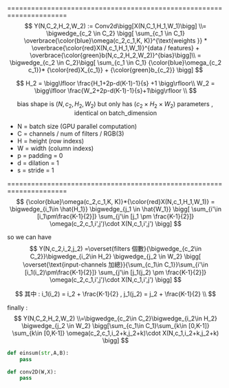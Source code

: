 =====================================================================
$$
Y(N,C_2,H_2,W_2) := Conv2d\bigg[X(N,C_1,H_1,W_1)\bigg] \\= \bigwedge_{c_2 \in C_2} \bigg[ \sum_{c_1 \in C_1} \overbrace{\color{blue}\omega(c_2,c_1,K, K)}^{\text{weights }} * \overbrace{\color{red}X(N,c_1,H_1,W_1)}^{data / features} + \overbrace{\color{green}b(N,c_2,H_2,W_2)}^{bias}\bigg]\\ = \bigwedge_{c_2 \in C_2}\bigg[ \sum_{c_1 \in C_1} {\color{blue}\omega_{c_2 c_1}}* {\color{red}X_{c_1}} + {\color{green}b_{c_2}} \bigg]
$$

$$
H_2 = \bigg\lfloor \frac{H_1+2p-d(K-1)-1}{s} +1 \bigg\rfloor\\
W_2 = \bigg\lfloor \frac{W_2+2p-d(K-1)-1}{s}+1\bigg\rfloor \\
$$

$$
\text{bias shape is } (N,c_2,H_2,W_2)  \text{ but only has } (c_2 \times H_2 \times W_2) \text{ parameters } , \text{ identical on batch_dimension}
$$



- N = batch size  (GPU parallel computation)
- C = channels / num of filters / RGB(3)
- H = height (row indexs)
- W = width (column indexs) 
- p = padding = 0  
- d = dilation  = 1
- s = stride = 1

=====================================================================
$$
{\color{blue}\omega(c_2,c_1,K, K)}*{\color{red}X(N,c_1,H_1,W_1)} = \bigwedge_{i_1\in \hat{H_1}} \bigwedge_{j_1 \in \hat{W_1}} \bigg[ \sum_{i'\in [i_1\pm\frac{K-1}{2}]} \sum_{j'\in [j_1 \pm \frac{K-1}{2}]} \omega(c_2,c_1,i',j')\cdot X(N,c_1,i',j') \bigg]
$$



so we can have 
$$
Y(N,c_2,i_2,j_2) =\overset{filters 個數}{\bigwedge_{c_2\in C_2}}\bigwedge_{i_2\in H_2} \bigwedge_{j_2 \in W_2} \bigg[ \overset{\text{input-channels 加總}}{\sum_{c_1\in C_1}}\sum_{i'\in [i_1(i_2)\pm\frac{K-1}{2}]} \sum_{j'\in [j_1(j_2) \pm \frac{K-1}{2}]} \omega(c_2,c_1,i',j')\cdot X(N,c_1,i',j') \bigg]
$$

$$
其中 : i_1(i_2) = i_2 + \frac{K-1}{2} , j_1(j_2) = j_2 + \frac{K-1}{2}  \\
$$

finally :
$$
Y(N,C_2,H_2,W_2) \\=\bigwedge_{c_2\in C_2}\bigwedge_{i_2\in H_2} \bigwedge_{j_2 \in W_2} \bigg[\sum_{c_1\in C_1}\sum_{k\in [0,K-1]} \sum_{k\in [0,K-1]} \omega(c_2,c_1,i_2+k,j_2+k)\cdot X(N,c_1,i_2+k,j_2+k) \bigg]
$$

```python
def einsum(str,A,B):
    pass

def conv2D(W,X):
    pass
    
    
    
```

